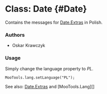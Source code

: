 Class: Date {#Date}
=====================================

Contains the messages for [Date.Extras][] in Polish.

### Authors

* Oskar Krawczyk

### Usage

Simply change the language property to *PL*.

	MooTools.lang.setLanguage("PL");

See also: [Date.Extras][] and [MooTools.Lang][]

[FormValidator]: http://www.mootools.net/more/docs/Forms/FormValidator#FormValidator
[Date.Extras]: http://www.mootools.net/more/docs/Native/Date.Extras